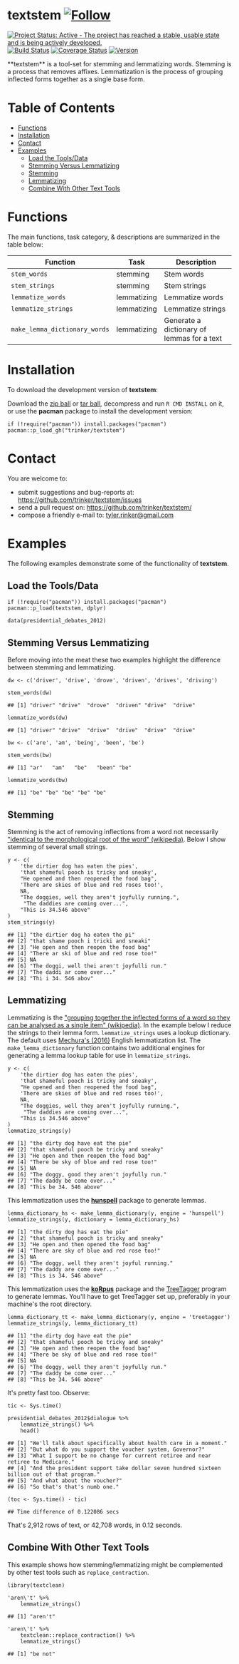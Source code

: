 textstem   [![Follow](https://img.shields.io/twitter/follow/tylerrinker.svg?style=social)](https://twitter.com/intent/follow?screen_name=tylerrinker)
============


[![Project Status: Active - The project has reached a stable, usable
state and is being actively
developed.](http://www.repostatus.org/badges/0.1.0/active.svg)](http://www.repostatus.org/#active)
[![Build
Status](https://travis-ci.org/trinker/textstem.svg?branch=master)](https://travis-ci.org/trinker/textstem)
[![Coverage
Status](https://coveralls.io/repos/trinker/textstem/badge.svg?branch=master)](https://coveralls.io/r/trinker/textstem?branch=master)
<a href="https://img.shields.io/badge/Version-0.0.1-orange.svg"><img src="https://img.shields.io/badge/Version-0.0.1-orange.svg" alt="Version"/></a>
</p>
**textstem** is a tool-set for stemming and lemmatizing words. Stemming
is a process that removes affixes. Lemmatization is the process of
grouping inflected forms together as a single base form.


Table of Contents
============

-   [Functions](#functions)
-   [Installation](#installation)
-   [Contact](#contact)
-   [Examples](#examples)
    -   [Load the Tools/Data](#load-the-toolsdata)
    -   [Stemming Versus Lemmatizing](#stemming-versus-lemmatizing)
    -   [Stemming](#stemming)
    -   [Lemmatizing](#lemmatizing)
    -   [Combine With Other Text Tools](#combine-with-other-text-tools)

Functions
============


The main functions, task category, & descriptions are summarized in the
table below:

<table>
<colgroup>
<col width="35%" />
<col width="15%" />
<col width="49%" />
</colgroup>
<thead>
<tr class="header">
<th>Function</th>
<th>Task</th>
<th>Description</th>
</tr>
</thead>
<tbody>
<tr class="odd">
<td><code>stem_words</code></td>
<td>stemming</td>
<td>Stem words</td>
</tr>
<tr class="even">
<td><code>stem_strings</code></td>
<td>stemming</td>
<td>Stem strings</td>
</tr>
<tr class="odd">
<td><code>lemmatize_words</code></td>
<td>lemmatizing</td>
<td>Lemmatize words</td>
</tr>
<tr class="even">
<td><code>lemmatize_strings</code></td>
<td>lemmatizing</td>
<td>Lemmatize strings</td>
</tr>
<tr class="odd">
<td><code>make_lemma_dictionary_words</code></td>
<td>lemmatizing</td>
<td>Generate a dictionary of lemmas for a text</td>
</tr>
</tbody>
</table>

Installation
============

To download the development version of **textstem**:

Download the [zip
ball](https://github.com/trinker/textstem/zipball/master) or [tar
ball](https://github.com/trinker/textstem/tarball/master), decompress
and run `R CMD INSTALL` on it, or use the **pacman** package to install
the development version:

    if (!require("pacman")) install.packages("pacman")
    pacman::p_load_gh("trinker/textstem")

Contact
=======

You are welcome to:    
- submit suggestions and bug-reports at: <https://github.com/trinker/textstem/issues>    
- send a pull request on: <https://github.com/trinker/textstem/>    
- compose a friendly e-mail to: <tyler.rinker@gmail.com>    

Examples
========

The following examples demonstrate some of the functionality of
**textstem**.

Load the Tools/Data
-------------------

    if (!require("pacman")) install.packages("pacman")
    pacman::p_load(textstem, dplyr)

    data(presidential_debates_2012)

Stemming Versus Lemmatizing
---------------------------

Before moving into the meat these two examples highlight the difference
between stemming and lemmatizing.

    dw <- c('driver', 'drive', 'drove', 'driven', 'drives', 'driving')

    stem_words(dw)

    ## [1] "driver" "drive"  "drove"  "driven" "drive"  "drive"

    lemmatize_words(dw)

    ## [1] "driver" "drive"  "drive"  "drive"  "drive"  "drive"

    bw <- c('are', 'am', 'being', 'been', 'be')

    stem_words(bw)

    ## [1] "ar"   "am"   "be"   "been" "be"

    lemmatize_words(bw)

    ## [1] "be" "be" "be" "be" "be"

Stemming
--------

Stemming is the act of removing inflections from a word not necessarily
["identical to the morphological root of the word"
(wikipedia)](https://en.wikipedia.org/wiki/Stemming). Below I show
stemming of several small strings.

    y <- c(
        'the dirtier dog has eaten the pies',
        'that shameful pooch is tricky and sneaky',
        "He opened and then reopened the food bag",
        'There are skies of blue and red roses too!',
        NA,
        "The doggies, well they aren't joyfully running.",
         "The daddies are coming over...",
        "This is 34.546 above"
    )
    stem_strings(y)

    ## [1] "the dirtier dog ha eaten the pi"          
    ## [2] "that shame pooch i tricki and sneaki"     
    ## [3] "He open and then reopen the food bag"     
    ## [4] "There ar ski of blue and red rose too!"   
    ## [5] NA                                         
    ## [6] "The doggi, well thei aren't joyfulli run."
    ## [7] "The daddi ar come over..."                
    ## [8] "Thi i 34. 546 abov"

Lemmatizing
-----------

Lemmatizing is the ["grouping together the inflected forms of a word so
they can be analysed as a single item"
(wikipedia)](https://en.wikipedia.org/wiki/Lemmatisation). In the
example below I reduce the strings to their lemma form.
`lemmatize_strings` uses a lookup dictionary. The default uses
[Mechura's (2016)](http://www.lexiconista.com) English lemmatization
list. The `make_lemma_dictionary` function contains two additional
engines for generating a lemma lookup table for use in
`lemmatize_strings`.

    y <- c(
        'the dirtier dog has eaten the pies',
        'that shameful pooch is tricky and sneaky',
        "He opened and then reopened the food bag",
        'There are skies of blue and red roses too!',
        NA,
        "The doggies, well they aren't joyfully running.",
         "The daddies are coming over...",
        "This is 34.546 above"
    )
    lemmatize_strings(y)

    ## [1] "the dirty dog have eat the pie"           
    ## [2] "that shameful pooch be tricky and sneaky" 
    ## [3] "He open and then reopen the food bag"     
    ## [4] "There be sky of blue and red rose too!"   
    ## [5] NA                                         
    ## [6] "The doggy, good they aren't joyfully run."
    ## [7] "The daddy be come over..."                
    ## [8] "This be 34. 546 above"

This lemmatization uses the
[**hunspell**](https://CRAN.R-project.org/package=hunspell) package to
generate lemmas.

    lemma_dictionary_hs <- make_lemma_dictionary(y, engine = 'hunspell')
    lemmatize_strings(y, dictionary = lemma_dictionary_hs)

    ## [1] "the dirty dog has eat the pie"              
    ## [2] "that shameful pooch is tricky and sneaky"   
    ## [3] "He open and then opened the food bag"       
    ## [4] "There are sky of blue and red rose too!"    
    ## [5] NA                                           
    ## [6] "The doggy, well they aren't joyful running."
    ## [7] "The daddy are come over..."                 
    ## [8] "This is 34. 546 above"

This lemmatization uses the
[**koRpus**](https://CRAN.R-project.org/package=koRpus) package and the
[TreeTagger](http://www.cis.uni-muenchen.de/~schmid/tools/TreeTagger/)
program to generate lemmas. You'll have to get TreeTagger set up,
preferably in your machine's the root directory.

    lemma_dictionary_tt <- make_lemma_dictionary(y, engine = 'treetagger')
    lemmatize_strings(y, lemma_dictionary_tt)

    ## [1] "the dirty dog have eat the pie"           
    ## [2] "that shameful pooch be tricky and sneaky" 
    ## [3] "He open and then reopen the food bag"     
    ## [4] "There be sky of blue and red rose too!"   
    ## [5] NA                                         
    ## [6] "The doggy, well they aren't joyfully run."
    ## [7] "The daddy be come over..."                
    ## [8] "This be 34. 546 above"

It's pretty fast too. Observe:

    tic <- Sys.time()

    presidential_debates_2012$dialogue %>%
        lemmatize_strings() %>%
        head()

    ## [1] "We'll talk about specifically about health care in a moment."                            
    ## [2] "But what do you support the voucher system, Governor?"                                   
    ## [3] "What I support be no change for current retiree and near retiree to Medicare."           
    ## [4] "And the president support take dollar seven hundred sixteen billion out of that program."
    ## [5] "And what about the voucher?"                                                             
    ## [6] "So that's that's numb one."

    (toc <- Sys.time() - tic)

    ## Time difference of 0.122086 secs

That's 2,912 rows of text, or 42,708 words, in 0.12 seconds.

Combine With Other Text Tools
-----------------------------

This example shows how stemming/lemmatizing might be complemented by
other test tools such as `replace_contraction`.

    library(textclean)

    'aren\'t' %>% 
        lemmatize_strings()

    ## [1] "aren't"

    'aren\'t' %>% 
        textclean::replace_contraction() %>%
        lemmatize_strings()

    ## [1] "be not"